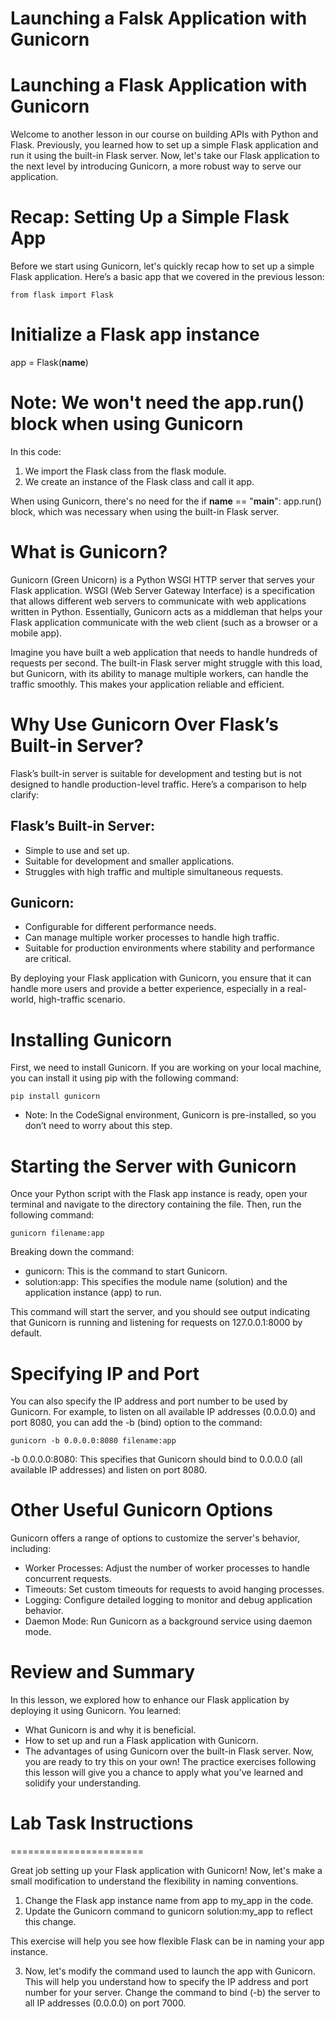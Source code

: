 # Launching a Falsk Application with Gunicorn


# Launching a Flask Application with Gunicorn
Welcome to another lesson in our course on building APIs with Python and Flask. Previously, you learned how to set up a simple Flask application and run it using the built-in Flask server. Now, let's take our Flask application to the next level by introducing Gunicorn, a more robust way to serve our application.


# Recap: Setting Up a Simple Flask App
Before we start using Gunicorn, let's quickly recap how to set up a simple Flask application. Here’s a basic app that we covered in the previous lesson:

```
from flask import Flask  
```

# Initialize a Flask app instance
app = Flask(__name__)

# Note: We won't need the app.run() block when using Gunicorn
In this code:

1. We import the Flask class from the flask module.
2. We create an instance of the Flask class and call it app.

When using Gunicorn, there's no need for the if __name__ == "__main__": app.run() block, which was necessary when using the built-in Flask server.




# What is Gunicorn?
Gunicorn (Green Unicorn) is a Python WSGI HTTP server that serves your Flask application. WSGI (Web Server Gateway Interface) is a specification that allows different web servers to communicate with web applications written in Python. Essentially, Gunicorn acts as a middleman that helps your Flask application communicate with the web client (such as a browser or a mobile app).

Imagine you have built a web application that needs to handle hundreds of requests per second. The built-in Flask server might struggle with this load, but Gunicorn, with its ability to manage multiple workers, can handle the traffic smoothly. This makes your application reliable and efficient.


# Why Use Gunicorn Over Flask’s Built-in Server?
Flask’s built-in server is suitable for development and testing but is not designed to handle production-level traffic. Here’s a comparison to help clarify:

## Flask’s Built-in Server:

* Simple to use and set up.
* Suitable for development and smaller applications.
* Struggles with high traffic and multiple simultaneous requests.


## Gunicorn:

* Configurable for different performance needs.
* Can manage multiple worker processes to handle high traffic.
* Suitable for production environments where stability and performance are critical.

By deploying your Flask application with Gunicorn, you ensure that it can handle more users and provide a better experience, especially in a real-world, high-traffic scenario.



# Installing Gunicorn
First, we need to install Gunicorn. If you are working on your local machine, you can install it using pip with the following command:


```
pip install gunicorn
```
* Note: In the CodeSignal environment, Gunicorn is pre-installed, so you don’t need to worry about this step.



# Starting the Server with Gunicorn
Once your Python script with the Flask app instance is ready, open your terminal and navigate to the directory containing the file. Then, run the following command:

```
gunicorn filename:app
```

Breaking down the command:

* gunicorn: This is the command to start Gunicorn.
* solution:app: This specifies the module name (solution) and the application instance (app) to run.

This command will start the server, and you should see output indicating that Gunicorn is running and listening for requests on 127.0.0.1:8000 by default.



# Specifying IP and Port
You can also specify the IP address and port number to be used by Gunicorn. For example, to listen on all available IP addresses (0.0.0.0) and port 8080, you can add the -b (bind) option to the command:

```
gunicorn -b 0.0.0.0:8080 filename:app
```
-b 0.0.0.0:8080: This specifies that Gunicorn should bind to 0.0.0.0 (all available IP addresses) and listen on port 8080.



# Other Useful Gunicorn Options
Gunicorn offers a range of options to customize the server's behavior, including:

* Worker Processes: Adjust the number of worker processes to handle concurrent requests.
* Timeouts: Set custom timeouts for requests to avoid hanging processes.
* Logging: Configure detailed logging to monitor and debug application behavior.
* Daemon Mode: Run Gunicorn as a background service using daemon mode.




# Review and Summary
In this lesson, we explored how to enhance our Flask application by deploying it using Gunicorn. You learned:

* What Gunicorn is and why it is beneficial.
* How to set up and run a Flask application with Gunicorn.
* The advantages of using Gunicorn over the built-in Flask server.
Now, you are ready to try this on your own! The practice exercises following this lesson will give you a chance to apply what you've learned and solidify your understanding.




# Lab Task Instructions
=======================

Great job setting up your Flask application with Gunicorn! Now, let's make a small modification to understand the flexibility in naming conventions.

1. Change the Flask app instance name from app to my_app in the code.
2. Update the Gunicorn command to gunicorn solution:my_app to reflect this change.

This exercise will help you see how flexible Flask can be in naming your app instance.


3. Now, let's modify the command used to launch the app with Gunicorn. This will help you understand how to specify the IP address and port number for your server. Change the command to bind (-b) the server to all IP addresses (0.0.0.0) on port 7000.
